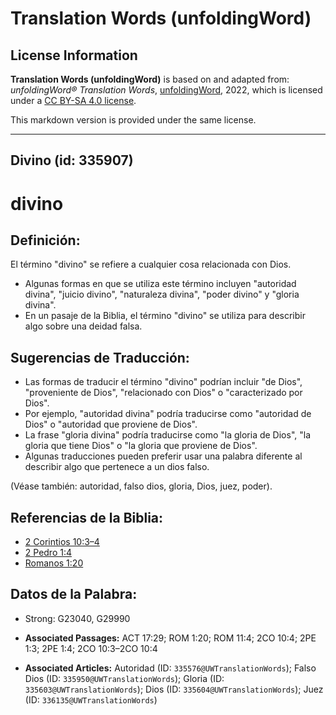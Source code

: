 # Translation Words (unfoldingWord)

## License Information

**Translation Words (unfoldingWord)** is based on and adapted from: _unfoldingWord® Translation Words_, [unfoldingWord](https://unfoldingword.org/utw), 2022, which is licensed under a [CC BY-SA 4.0 license](https://creativecommons.org/licenses/by-sa/4.0/legalcode.en).

This markdown version is provided under the same license.



--------------------------------

## Divino (id: 335907)

divino
======

Definición:
-----------

El término "divino" se refiere a cualquier cosa relacionada con Dios.

* Algunas formas en que se utiliza este término incluyen "autoridad divina", "juicio divino", "naturaleza divina", "poder divino" y "gloria divina".
* En un pasaje de la Biblia, el término "divino" se utiliza para describir algo sobre una deidad falsa.

Sugerencias de Traducción:
--------------------------

* Las formas de traducir el término "divino" podrían incluir "de Dios", "proveniente de Dios", "relacionado con Dios" o "caracterizado por Dios".
* Por ejemplo, "autoridad divina" podría traducirse como "autoridad de Dios" o "autoridad que proviene de Dios".
* La frase "gloria divina" podría traducirse como "la gloria de Dios", "la gloria que tiene Dios" o "la gloria que proviene de Dios".
* Algunas traducciones pueden preferir usar una palabra diferente al describir algo que pertenece a un dios falso.

(Véase también: autoridad, falso dios, gloria, Dios, juez, poder).

Referencias de la Biblia:
-------------------------

* [2 Corintios 10:3–4](https://ref.ly/2Cor10:3-2Cor10:4)
* [2 Pedro 1:4](https://ref.ly/2Pet1:4)
* [Romanos 1:20](https://ref.ly/Rom1:20)

Datos de la Palabra:
--------------------

* Strong: G23040, G29990

* **Associated Passages:** ACT 17:29; ROM 1:20; ROM 11:4; 2CO 10:4; 2PE 1:3; 2PE 1:4; 2CO 10:3–2CO 10:4
* **Associated Articles:** Autoridad (ID: `335576@UWTranslationWords`); Falso Dios (ID: `335950@UWTranslationWords`); Gloria (ID: `335603@UWTranslationWords`); Dios (ID: `335604@UWTranslationWords`); Juez (ID: `336135@UWTranslationWords`)

